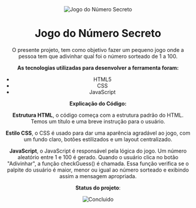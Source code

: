 <div align="center"><img src ="https://img.freepik.com/vetores-premium/um-cadeado-digital-com-numeros-nele_42077-17282.jpg" alt="Jogo do Número Secreto"</div>


<h1 align="center"> Jogo do Número Secreto </h1>



O presente projeto, tem como objetivo fazer um pequeno jogo onde a pessoa tem que adivinhar qual foi o número sorteado de 1 a 100.


**As tecnologias utilizadas para desenvolver a ferramenta foram:**

  * <center>HTML5</center>
  
  *  <center>CSS</center>
  
  * <center>JavaScript</center>

**Explicação do Código:**

<p align="justified"><Strong>Estrutura HTML</Strong>, o código começa com a estrutura padrão do HTML. Temos um título e uma breve instrução para o usuário.</p>

<p align="justified"><Strong>Estilo CSS</Strong>, o CSS é usado para dar uma aparência agradável ao jogo, com um fundo claro, botões estilizados e um layout centralizado.</p>

<p align="justified"><Strong>JavaScript</Strong>, o JavaScript é responsável pela lógica do jogo. Um número aleatório entre 1 e 100 é gerado. Quando o usuário clica no botão "Adivinhar", a função checkGuess() é chamada. Essa função verifica se o palpite do usuário é maior, menor ou igual ao número sorteado e exibindo assim a mensagem apropriada.</p>

**Status do projeto**: 

![Concluido](https://img.shields.io/badge/Concluido%20-%20Projeto%20Finalizado%20-%20Verde)
